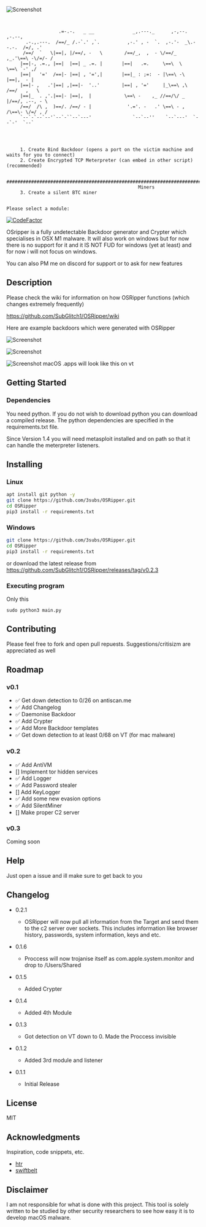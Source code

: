 ![Screenshot](img/OSRipper.png)
```


                   .=-.-.   _ __              _,.---._      ,-,--.          ,-.--, 
       .-.,.---.  /==/_ /.-`.' ,`.          ,-.' , -  `.  ,-.'-  _\.--.-.  /=/, .' 
      /==/  `   \|==|, |/==/, -   \        /==/_,  ,  - \/==/_ ,_.'\==\ -\/=/- /   
     |==|-, .=., |==|  |==| _ .=. |       |==|   .=.     \==\  \    \==\ `-' ,/    
     |==|   '='  /==|- |==| , '=',|       |==|_ : ;=:  - |\==\ -\    |==|,  - |    
     |==|- ,   .'|==| ,|==|-  '..'        |==| , '='     |_\==\ ,\  /==/   ,   \   
     |==|_  . ,'.|==|- |==|,  |            \==\ -    ,_ //==/\/ _ |/==/, .--, - \  
     /==/  /\ ,  )==/. /==/ - |             '.='. -   .' \==\ - , /\==\- \/=/ , /  
     `--`-`--`--'`--`-``--`---'               `--`--''    `--`---'  `--`-'  `--`   

    

    
     1. Create Bind Backdoor (opens a port on the victim machine and waits for you to connect)
     2. Create Encrypted TCP Meterpreter (can embed in other script) (recommended)

     ##########################################################################################
                                                Miners
     3. Create a silent BTC miner
        

Please select a module: 

```

[![CodeFactor](https://www.codefactor.io/repository/github/subglitch1/osripper/badge)](https://www.codefactor.io/repository/github/subglitch1/osripper/)

OSripper is a fully undetectable Backdoor generator and Crypter which specialises in OSX M1 malware. It will also work on windows but for now there is no support for it and it IS NOT FUD for windows (yet at least) and for now i will not focus on windows.


You can also PM me on discord for support or to ask for new features


## Description

Please check the wiki for information on how OSRipper functions (which changes extremely frequently)

https://github.com/SubGlitch1/OSRipper/wiki

Here are example backdoors which were generated with OSRipper

![Screenshot](img/example.png)

![Screenshot](img/vt.png)

![Screenshot](img/vt_app.png)
macOS .apps will look like this on vt

## Getting Started

### Dependencies

You  need python. If you do not wish to download python you can download a compiled release.
The python dependencies are specified in the requirements.txt file.

Since Version 1.4 you will need metasploit installed and on path so that it can handle the meterpreter listeners.


## Installing
### Linux
```bash
apt install git python -y
git clone https://github.com/3subs/OSRipper.git
cd OSRipper
pip3 install -r requirements.txt
```
### Windows
```bash
git clone https://github.com/3subs/OSRipper.git
cd OSRipper
pip3 install -r requirements.txt
```
or download the latest release from https://github.com/SubGlitch1/OSRipper/releases/tag/v0.2.3

### Executing program
Only this
```
sudo python3 main.py
```
## Contributing
Please feel free to fork and open pull repuests. Suggestions/critisizm are appreciated as well
<!-- ROADMAP -->
## Roadmap
### v0.1
- ✅ Get down detection to 0/26 on antiscan.me
- ✅ Add Changelog
- ✅ Daemonise Backdoor
- ✅ Add Crypter
- ✅ Add More Backdoor templates
- ✅ Get down detection to at least 0/68 on VT (for mac malware)

### v0.2
- ✅ Add AntiVM 
- [] Implement tor hidden services
- ✅ Add  Logger
- ✅ Add Password stealer
- [] Add KeyLogger
- ✅ Add some new evasion options
- ✅ Add SilentMiner
- [] Make proper C2 server

### v0.3
Coming soon

## Help

Just open a issue and ill make sure to get back to you

## Changelog
* 0.2.1
    * OSRipper will now pull all information from the Target and send them to the c2 server over sockets. This includes information like browser history, passwords, system information, keys and etc.


* 0.1.6
    * Proccess will now trojanise itself as com.apple.system.monitor and drop to /Users/Shared
* 0.1.5
    * Added Crypter
* 0.1.4
    * Added 4th Module
* 0.1.3
    * Got detection on VT down to 0. Made the Proccess invisible
* 0.1.2
    * Added 3rd module and listener
* 0.1.1
    * Initial Release

## License

MIT

## Acknowledgments

Inspiration, code snippets, etc.
* [htr](https://github.com/htr-tech/PyObfuscate)
* [swiftbelt](https://github.com/cedowens/SwiftBelt)

## Disclaimer
I am not responsible for what is done with this project. This tool is solely written to be studied by other security researchers to see how easy it is to develop macOS malware.






